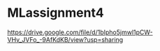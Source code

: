 # MLassignment4


https://drive.google.com/file/d/1bIpho5jmwl1pCW-VHv_JVFo_-9AfKdKB/view?usp=sharing
